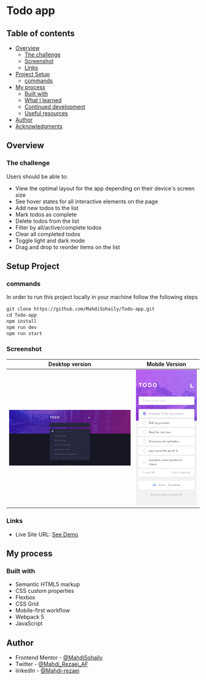 # Todo app

## Table of contents

- [Overview](#overview)
  - [The challenge](#the-challenge)
  - [Screenshot](#screenshot)
  - [Links](#links)
- [Project Setup](#Setup-Project)
  - [commands](#command)
- [My process](#my-process)
  - [Built with](#built-with)
  - [What I learned](#what-i-learned)
  - [Continued development](#continued-development)
  - [Useful resources](#useful-resources)
- [Author](#author)
- [Acknowledgments](#acknowledgments)

## Overview

### The challenge

Users should be able to:

- View the optimal layout for the app depending on their device's screen size
- See hover states for all interactive elements on the page
- Add new todos to the list
- Mark todos as complete
- Delete todos from the list
- Filter by all/active/complete todos
- Clear all completed todos
- Toggle light and dark mode
- Drag and drop to reorder items on the list

## Setup Project
### commands
In order to run this project locally in your machine follow the following steps

```
git clone https://github.com/MahdiSohaily/Todo-app.git
cd Todo-app
npm install
npm run dev
npm run start
```

### Screenshot

| Desktop version                              |               Mobile Version                |
| -------------------------------------------- | :-----------------------------------------: |
| ![Solution Screenshot](./design/desktop.png) | ![Solution Screenshot](./design/mobile.png) |

### Links

- Live Site URL: [See Demo](https://mahdisohaily.github.io/testimonials-grid-section-main/)

## My process

### Built with

- Semantic HTML5 markup
- CSS custom properties
- Flexbox
- CSS Grid
- Mobile-first workflow
- Webpack 5
- JavaScript

## Author

- Frontend Mentor - [@MahdiSohaily](https://www.frontendmentor.io/profile/MahdiSohaily)
- Twitter - [@Mahdi_Rezaei_AF](https://twitter.com/Mahdi_Rezaei_AF)
- linkedIn - [@Mahdi-rezaei](https://www.linkedin.com/in/mahdi-rezaei-74705713b)
